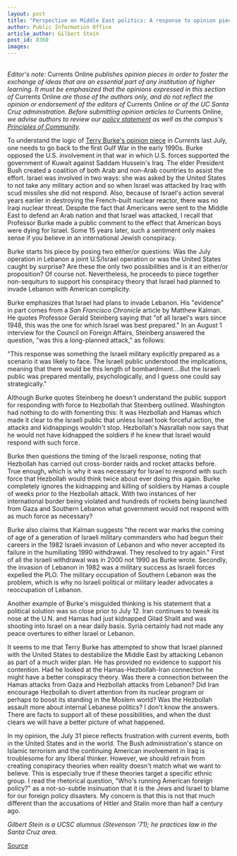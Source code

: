 ```yaml
---
layout: post
title: "Perspective on Middle East politics: A response to opinion piece by professor Terry Burke"
author: Public Information Office
article_author: Gilbert Stein
post_id: 8360
images:
---
```


<a name="content" id="content"></a>
<p>
  <i><br>
  Editor's note:</i> Currents Online <i>publishes opinion pieces in order to foster the exchange of ideas that are an essential part of any institution of higher learning. It must be emphasized that the opinions expressed in this section of</i> Currents Online <i>are those of the authors only, and do not reflect the opinion or endorsement of the editors of</i> Currents Online <i>or of the UC Santa Cruz administration. Before submitting opinion articles to</i> Currents Online, <i>we advise authors to review our <a href="http://www.ucsc.edu/currents/policy.asp#opinion%20">policy statement</a> as well as the campus's <a href="http://www.ucsc.edu/about/principles_community.asp">Principles of Community</a>.</i>
</p>
<p>
  To understand the logic of <a href="http://currents.ucsc.edu/06-07/07-31/opinion-burke.asp">Terry Burke's opinion piece</a> in <i>Currents</i> last July, one needs to go back to the first Gulf War in the early 1990s. Burke opposed the U.S. involvement in that war in which U.S. forces supported the government of Kuwait against Saddam Hussein's Iraq. The elder President Bush created a coalition of both Arab and non-Arab countries to assist the effort. Israel was involved in two ways: she was asked by the United States to not take any military action and so when Israel was attacked by Iraq with scud missiles she did not respond. Also, because of Israel's action several years earlier in destroying the French-built nuclear reactor, there was no Iraqi nuclear threat. Despite the fact that Americans were sent to the Middle East to defend an Arab nation and that Israel was attacked, I recall that Professor Burke made a public comment to the effect that American boys were dying for Israel. Some 15 years later, such a sentiment only makes sense if you believe in an international Jewish conspiracy.
</p>
<p>
  Burke starts his piece by posing two either/or questions: Was the July operation in Lebanon a joint U.S/Israel operation or was the United States caught by surprise? Are these the only two possibilities and is it an either/or proposition? Of course not. Nevertheless, he proceeds to piece together non-sequiturs to support his conspiracy theory that Israel had planned to invade Lebanon with American complicity.
</p>
<p>
  Burke emphasizes that Israel had plans to invade Lebanon. His "evidence" in part comes from a <i>San Francisco Chronicle</i> article by Matthew Kalman. He quotes Professor Gerald Steinberg saying that "of all Israel's wars since 1948, this was the one for which Israel was best prepared." In an August 1 interview for the Council on Foreign Affairs, Steinberg answered the question, "was this a long-planned attack," as follows:
</p>
<p>
  "This response was something the Israeli military explicitly prepared as a scenario it was likely to face. The Israeli public understood the implications, meaning that there would be this length of bombardment....But the Israeli public was prepared mentally, psychologically, and I guess one could say strategically."
</p>
<p>
  Although Burke quotes Steinberg he doesn't understand the public support for responding with force to Hezbollah that Steinberg outlined. Washington had nothing to do with fomenting this: It was Hezbollah and Hamas which made it clear to the Israeli public that unless Israel took forceful action, the attacks and kidnappings wouldn't stop. Hezbollah's Nasrallah now says that he would not have kidnapped the soldiers if he knew that Israel would respond with such force.
</p>
<p>
  Burke then questions the timing of the Israeli response, noting that Hezbollah has carried out cross-border raids and rocket attacks before. True enough, which is why it was necessary for Israel to respond with such force that Hezbollah would think twice about ever doing this again. Burke completely ignores the kidnapping and killing of soldiers by Hamas a couple of weeks prior to the Hezbollah attack. With two instances of her international border being violated and hundreds of rockets being launched from Gaza and Southern Lebanon what government would not respond with as much force as necessary?
</p>
<p>
  Burke also claims that Kalman suggests "the recent war marks the coming of age of a generation of Israeli military commanders who had begun their careers in the 1982 Israeli invasion of Lebanon and who never accepted its failure in the humiliating 1990 withdrawal. They resolved to try again." First of all the Israeli withdrawal was in 2000 not 1990 as Burke wrote. Secondly, the invasion of Lebanon in 1982 was a military success as Israeli forces expelled the PLO. The military occupation of Southern Lebanon was the problem, which is why no Israeli political or military leader advocates a reoccupation of Lebanon.
</p>
<p>
  Another example of Burke's misguided thinking is his statement that a political solution was so close prior to July 12. Iran continues to tweak its nose at the U.N. and Hamas had just kidnapped Gilad Shalit and was shooting into Israel on a near daily basis. Syria certainly had not made any peace overtures to either Israel or Lebanon.
</p>
<p>
  It seems to me that Terry Burke has attempted to show that Israel planned with the United States to destabilize the Middle East by attacking Lebanon as part of a much wider plan. He has provided no evidence to support his contention. Had he looked at the Hamas-Hezbollah-Iran connection he might have a better conspiracy theory. Was there a connection between the Hamas attacks from Gaza and Hezbollah attacks from Lebanon? Did Iran encourage Hezbollah to divert attention from its nuclear program or perhaps to boost its standing in the Moslem world? Was the Hezbollah assault more about internal Lebanese politics? I don't know the answers. There are facts to support all of these possibilities, and when the dust clears we will have a better picture of what happened.
</p>
<p>
  In my opinion, the July 31 piece reflects frustration with current events, both in the United States and in the world. The Bush administration's stance on Islamic terrorism and the continuing American involvement in Iraq is troublesome for any liberal thinker. However, we should refrain from creating conspiracy theories when reality doesn't match what we want to believe. This is especially true if these theories target a specific ethnic group. I read the rhetorical question, "Who's running American foreign policy?" as a not-so-subtle insinuation that it is the Jews and Israel to blame for our foreign policy disasters. My concern is that this is not that much different than the accusations of Hitler and Stalin more than half a century ago.
</p>
<p>
  <i>Gilbert Stein is a UCSC alumnus (Stevenson '71); he practices law in the Santa Cruz area.</i>
</p>
<p><a href="http://www1.ucsc.edu/currents/06-07/10-30/opinion-stein.asp" title="Permalink to opinion-stein">Source</a></p>
